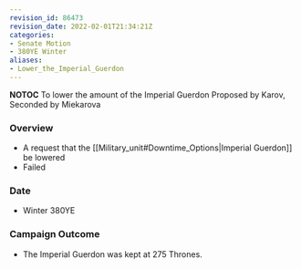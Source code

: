 ```yaml
---
revision_id: 86473
revision_date: 2022-02-01T21:34:21Z
categories:
- Senate Motion
- 380YE Winter
aliases:
- Lower_the_Imperial_Guerdon
---
```



__NOTOC__
To lower the amount of the Imperial Guerdon
Proposed by Karov, Seconded by Miekarova

### Overview
* A request that the [[Military_unit#Downtime_Options|Imperial Guerdon]] be lowered
* Failed

### Date
* Winter 380YE

### Campaign Outcome
* The Imperial Guerdon was kept at 275 Thrones.